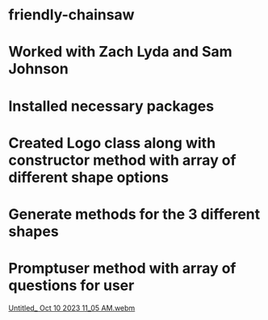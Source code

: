 # friendly-chainsaw
# Worked with Zach Lyda and Sam Johnson

# Installed necessary packages
# Created Logo class along with constructor method with array of different shape options
# Generate methods for the 3 different shapes
# Promptuser method with array of questions for user
[Untitled_ Oct 10 2023 11_05 AM.webm](https://github.com/AndrewAllen93/friendly-chainsaw/assets/140868388/ff22f5cb-79f2-40a1-85ee-4f67fc8752f5)
